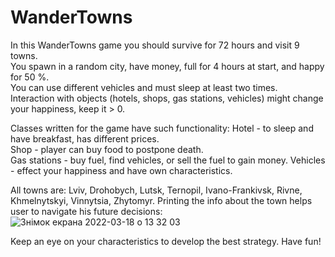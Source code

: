 # WanderTowns

In this WanderTowns game you should survive for 72 hours and visit 9 towns.         
You spawn in a random city, have money, full for 4 hours at start, and happy for 50 %.        
You can use different vehicles and must sleep at least two times.       
Interaction with objects (hotels, shops, gas stations, vehicles) might change your happiness, keep it > 0.        


Classes written for the game have such functionality:
        Hotel - to sleep and have breakfast, has different prices.      
        Shop - player can buy food to postpone death.         
        Gas stations - buy fuel, find vehicles, or sell the fuel to gain money.
        Vehicles -  effect your happiness and have own characteristics.
              
                  
All towns are: Lviv, Drohobych, Lutsk, Ternopil, Ivano-Frankivsk, Rivne, Khmelnytskyi, Vinnytsia, Zhytomyr.
Printing the info about the town helps user to navigate his future decisions:         
![Знімок екрана 2022-03-18 о 13 32 03](https://user-images.githubusercontent.com/92575094/158995761-c661134b-d5e8-4f2d-87be-5f4cf040f25c.png)
      
              
Keep an eye on your characteristics to develop the best strategy. Have fun!


